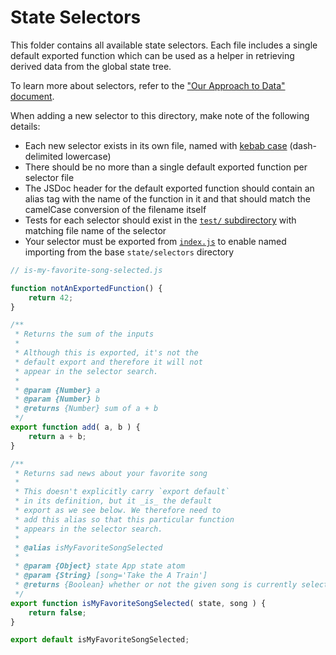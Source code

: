 State Selectors
===============

This folder contains all available state selectors. Each file includes a single default exported function which can be used as a helper in retrieving derived data from the global state tree.

To learn more about selectors, refer to the ["Our Approach to Data" document](../../../docs/our-approach-to-data.md#selectors).

When adding a new selector to this directory, make note of the following details:

- Each new selector exists in its own file, named with [kebab case](https://en.wikipedia.org/wiki/Kebab_case) (dash-delimited lowercase)
- There should be no more than a single default exported function per selector file
- The JSDoc header for the default exported function should contain an alias tag with the name of the function in it and that should match the camelCase conversion of the filename itself
- Tests for each selector should exist in the [`test/` subdirectory](./test) with matching file name of the selector
- Your selector must be exported from [`index.js`](./index.js) to enable named importing from the base `state/selectors` directory

```js
// is-my-favorite-song-selected.js

function notAnExportedFunction() {
	return 42;
}

/**
 * Returns the sum of the inputs
 *
 * Although this is exported, it's not the
 * default export and therefore it will not
 * appear in the selector search.
 *
 * @param {Number} a
 * @param {Number} b
 * @returns {Number} sum of a + b
 */
export function add( a, b ) {
	return a + b;
}

/**
 * Returns sad news about your favorite song
 *
 * This doesn't explicitly carry `export default`
 * in its definition, but it _is_ the default
 * export as we see below. We therefore need to
 * add this alias so that this particular function
 * appears in the selector search.
 *
 * @alias isMyFavoriteSongSelected
 *
 * @param {Object} state App state atom
 * @param {String} [song='Take the A Train']
 * @returns {Boolean} whether or not the given song is currently selected
 */
export function isMyFavoriteSongSelected( state, song ) {
	return false;
}

export default isMyFavoriteSongSelected;
```
